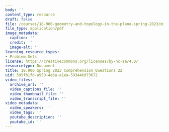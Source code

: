 ```yaml
---
body: ''
content_type: resource
draft: false
file: /courses/18-900-geometry-and-topology-in-the-plane-spring-2023/mit18_900s23_q22.pdf
file_type: application/pdf
image_metadata:
  caption: ''
  credit: ''
  image-alt: ''
learning_resource_types:
- Problem Sets
license: https://creativecommons.org/licenses/by-nc-sa/4.0/
resourcetype: Document
title: 18.900 Spring 2023 Comprehension Questions 22
uid: 595fb1fd-a950-4e6a-a1ea-593446d73672
video_files:
  archive_url: ''
  video_captions_file: ''
  video_thumbnail_file: ''
  video_transcript_file: ''
video_metadata:
  video_speakers: ''
  video_tags: ''
  youtube_description: ''
  youtube_id: ''
---
```


